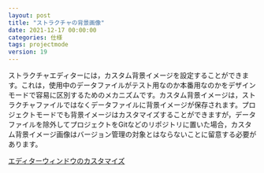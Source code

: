 ```yaml
---
layout: post
title: "ストラクチャの背景画像"
date: 2021-12-17 00:00:00
categories: 仕様
tags: projectmode 
version: 19
---
```


ストラクチャエディターには，カスタム背景イメージを設定することができます。これは，使用中のデータファイルがテスト用なのか本番用なのかをデザインモードで容易に区別するためのメカニズムです。カスタム背景イメージは，ストラクチャファイルではなくデータファイルに背景イメージが保存されます。プロジェクトモードでも背景イメージはカスタマイズすることができますが，データファイルを除外してプロジェクトをGitなどのリポジトリに置いた場合，カスタム背景イメージ画像はバージョン管理の対象とはならないことに留意する必要があります。

<i class="fa fa-external-link" aria-hidden="true"></i> [エディターウィンドウのカスタマイズ](https://doc.4d.com/4Dv19/4D/19/Structure-editor.300-5416818.ja.html)
